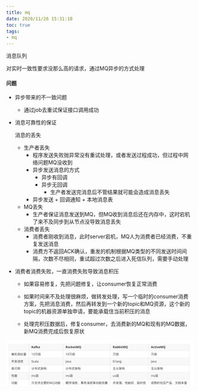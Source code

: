 ```yaml
---
title: mq
date: 2020/11/26 15:31:10
toc: true
tags:
- mq
---
```


消息队列

对实时一致性要求没那么高的请求，通过MQ异步的方式处理
<!--more-->
#### 问题

* 异步带来的不一致问题

  * 通过job去重试保证接口调用成功

* 消息可靠性的保证

  消息的丢失

  * 生产者丢失
    * 程序发送失败抛异常没有重试处理，或者发送过程成功，但过程中网络问题MQ没收到
    * 异步发送消息的方式
      * 异步有回调
      * 异步无回调
        * 生产者发送完消息后不管结果就可能会造成消息丢失
    * 异步发送 + 回调通知 + 本地消息表
  * MQ丢失
    * 生产者保证消息发送到MQ，但MQ收到消息后还在内存中，这时宕机了来不及同步到从节点没导致消息丢失
  * 消费者丢失
    * 消费者刚收到消息，此时server宕机，MQ人为消费者已经消费，不重复发送消息
    * 消费方不返回ACK确认，重发的机制根据MQ类型的不同发送时间间隔，次数不尽相同，重试超过次数之后进入死信队列，需要手动处理

* 消费者消费失败，一直消费失败导致消息积压

  * 如果容易修复，先把问题修复，让consumer恢复正常消费

  * 如果时间来不及处理很麻烦，做转发处理，写一个临时的consumer消费方案，先把消息消费，然后再转发到一个新的topic和MQ资源，这个新的topic的机器资源单独申请，要能承载住当前积压的消息

  * 处理完积压数据后，修复consumer，去消费新的MQ和现有的MQ数据，新MQ消费完成后恢复原状


![image-20201019102337531](mq/image-20201019102337531.png)





